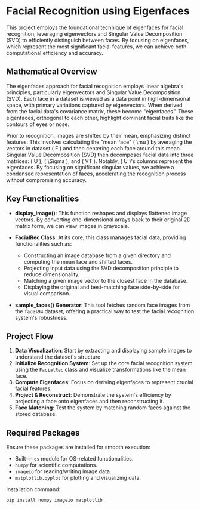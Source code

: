 # Facial Recognition using Eigenfaces

This project employs the foundational technique of eigenfaces for facial recognition, leveraging eigenvectors and Singular Value Decomposition (SVD) to efficiently distinguish between faces. By focusing on eigenfaces, which represent the most significant facial features, we can achieve both computational efficiency and accuracy. 

## Mathematical Overview

The eigenfaces approach for facial recognition employs linear algebra's principles, particularly eigenvectors and Singular Value Decomposition (SVD). Each face in a dataset is viewed as a data point in high-dimensional space, with primary variations captured by eigenvectors. When derived from the facial data's covariance matrix, these become "eigenfaces." These eigenfaces, orthogonal to each other, highlight dominant facial traits like the contours of eyes or nose.

Prior to recognition, images are shifted by their mean, emphasizing distinct features. This involves calculating the "mean face" \( \mu \) by averaging the vectors in dataset \( F \) and then centering each face around this mean. Singular Value Decomposition (SVD) then decomposes facial data into three matrices: \( U \), \( \Sigma \), and \( VT \). Notably, \( U \)'s columns represent the eigenfaces. By focusing on significant singular values, we achieve a condensed representation of faces, accelerating the recognition process without compromising accuracy.

## Key Functionalities

- **display_image()**: This function reshapes and displays flattened image vectors. By converting one-dimensional arrays back to their original 2D matrix form, we can view images in grayscale.

- **FacialRec Class**: At its core, this class manages facial data, providing functionalities such as:
   - Constructing an image database from a given directory and computing the mean face and shifted faces.
   - Projecting input data using the SVD decomposition principle to reduce dimensionality.
   - Matching a given image vector to the closest face in the database.
   - Displaying the original and best-matching face side-by-side for visual comparison.

- **sample_faces() Generator**: This tool fetches random face images from the `faces94` dataset, offering a practical way to test the facial recognition system's robustness.

## Project Flow

1. **Data Visualization**: Start by extracting and displaying sample images to understand the dataset's structure.
2. **Initialize Recognition System**: Set up the core facial recognition system using the `FacialRec` class and visualize transformations like the mean face.
3. **Compute Eigenfaces**: Focus on deriving eigenfaces to represent crucial facial features.
4. **Project & Reconstruct**: Demonstrate the system's efficiency by projecting a face onto eigenfaces and then reconstructing it.
5. **Face Matching**: Test the system by matching random faces against the stored database.

## Required Packages

Ensure these packages are installed for smooth execution:

- Built-in `os` module for OS-related functionalities.
- `numpy` for scientific computations.
- `imageio` for reading/writing image data.
- `matplotlib.pyplot` for plotting and visualizing data.

Installation command:
```bash
pip install numpy imageio matplotlib
```